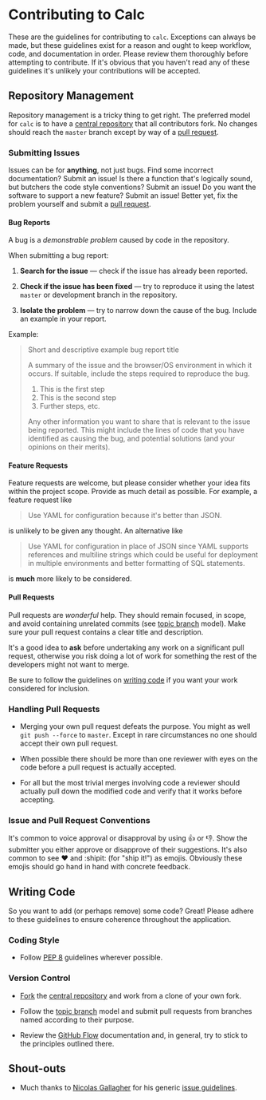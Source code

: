 # Contributing to Calc
These are the guidelines for contributing to `calc`. Exceptions can always be
made, but these guidelines exist for a reason and ought to keep workflow, code,
and documentation in order. Please review them thoroughly before attempting to
contribute. If it's obvious that you haven't read any of these guidelines it's
unlikely your contributions will be accepted.

## Repository Management
Repository management is a tricky thing to get right. The preferred model for
`calc` is to have a [central repository][repo] that all contributors fork. No
changes should reach the `master` branch except by way of a [pull request].

### Submitting Issues
Issues can be for **anything**, not just bugs. Find some incorrect
documentation?  Submit an issue! Is there a function that's logically sound,
but butchers the code style conventions? Submit an issue! Do you want the
software to support a new feature? Submit an issue! Better yet, fix the problem
yourself and submit a [pull request].

#### Bug Reports
A bug is a _demonstrable problem_ caused by code in the repository.

When submitting a bug report:
1. **Search for the issue** &mdash; check if the issue has already been
   reported.

2. **Check if the issue has been fixed** &mdash; try to reproduce it using the
   latest `master` or development branch in the repository.

3. **Isolate the problem** &mdash; try to narrow down the cause of the bug.
   Include an example in your report.

Example:

> Short and descriptive example bug report title
>
> A summary of the issue and the browser/OS environment in which it occurs. If
> suitable, include the steps required to reproduce the bug.
>
> 1. This is the first step
> 2. This is the second step
> 3. Further steps, etc.
>
> Any other information you want to share that is relevant to the issue being
> reported. This might include the lines of code that you have identified as
> causing the bug, and potential solutions (and your opinions on their
> merits).

#### Feature Requests
Feature requests are welcome, but please consider whether your idea fits within
the project scope. Provide as much detail as possible. For example, a feature
request like
> Use YAML for configuration because it's better than JSON.

is unlikely to be given any thought. An alternative like
> Use YAML for configuration in place of JSON since YAML supports references
> and multiline strings which could be useful for deployment in multiple
> environments and better formatting of SQL statements.

is **much** more likely to be considered.

#### Pull Requests
Pull requests are _wonderful_ help. They should remain focused, in scope, and
avoid containing unrelated commits (see [topic branch] model). Make sure your
pull request contains a clear title and description.

It's a good idea to **ask** before undertaking any work on a significant pull
request, otherwise you risk doing a lot of work for something the rest of the
developers might not want to merge.

Be sure to follow the guidelines on [writing code](#writing-code) if you want
your work considered for inclusion.

### Handling Pull Requests
- Merging your own pull request defeats the purpose. You might as well
  `git push --force` to `master`. Except in rare circumstances no one should
  accept their own pull request.

- When possible there should be more than one reviewer with eyes on the code
  before a pull request is actually accepted.

- For all but the most trivial merges involving code a reviewer should actually
  pull down the modified code and verify that it works before accepting.

### Issue and Pull Request Conventions
It's common to voice approval or disapproval by using :+1: or :-1:. Show the
submitter you either approve or disapprove of their suggestions. It's also
common to see :heart: and :shipit: (for "ship it!") as emojis. Obviously these
emojis should go hand in hand with concrete feedback.

## Writing Code
So you want to add (or perhaps remove) some code? Great! Please adhere to these
guidelines to ensure coherence throughout the application.

### Coding Style
- Follow [PEP 8] guidelines wherever possible.

### Version Control
- [Fork][forking] the [central repository][repo] and work from a clone of your
own fork.

- Follow the [topic branch] model and submit pull requests from branches named
according to their purpose.

- Review the [GitHub Flow] documentation and, in general, try to stick to the
principles outlined there.

## Shout-outs
- Much thanks to [Nicolas Gallagher] for his generic [issue guidelines].

[repo]: https://github.com/reillysiemens/calc
[pull request]: https://help.github.com/articles/using-pull-requests/
[forking]: https://help.github.com/articles/fork-a-repo/
[topic branch]: https://git-scm.com/book/en/v2/Git-Branching-Branching-Workflows#Topic-Branches
[PEP 8]: https://www.python.org/dev/peps/pep-0008/
[GitHub Flow]: https://guides.github.com/introduction/flow/
[Nicolas Gallagher]: http://nicolasgallagher.com/
[issue guidelines]: https://github.com/necolas/issue-guidelines

